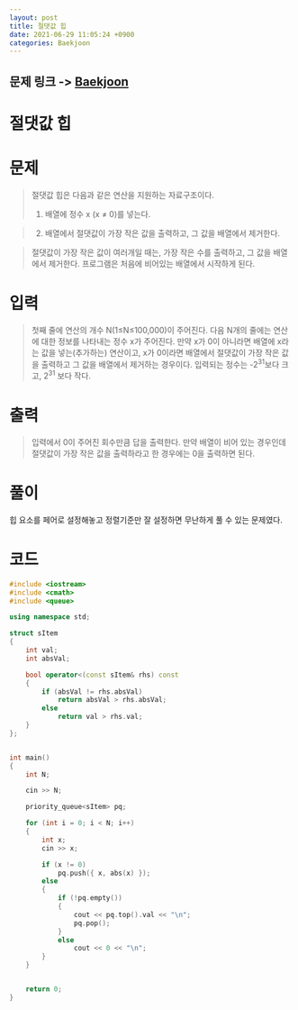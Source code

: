 ```yaml
---
layout: post
title: 절댓값 힙
date: 2021-06-29 11:05:24 +0900
categories: Baekjoon
---
```


## 문제 링크 -> [Baekjoon](https://www.acmicpc.net/problem/11286)
# 절댓값 힙

# 문제
> 절댓값 힙은 다음과 같은 연산을 지원하는 자료구조이다.
> 1. 배열에 정수 x (x ≠ 0)를 넣는다.

> 2. 배열에서 절댓값이 가장 작은 값을 출력하고, 그 값을 배열에서 제거한다. 

> 절댓값이 가장 작은 값이 여러개일 때는, 가장 작은 수를 출력하고, 그 값을 배열에서 제거한다.
프로그램은 처음에 비어있는 배열에서 시작하게 된다.

# 입력
> 첫째 줄에 연산의 개수 N(1≤N≤100,000)이 주어진다. 다음 N개의 줄에는 연산에 대한 정보를 나타내는 정수 x가 주어진다. 만약 x가 0이 아니라면 배열에 x라는 값을 넣는(추가하는) 연산이고, x가 0이라면 배열에서 절댓값이 가장 작은 값을 출력하고 그 값을 배열에서 제거하는 경우이다. 입력되는 정수는 -2<sup>31</sup>보다 크고, 2<sup>31</sup> 보다 작다.

# 출력
> 입력에서 0이 주어진 회수만큼 답을 출력한다. 만약 배열이 비어 있는 경우인데 절댓값이 가장 작은 값을 출력하라고 한 경우에는 0을 출력하면 된다.

# 풀이
힙 요소를 페어로 설정해놓고 정렬기준만 잘 설정하면 무난하게 풀 수 있는 문제였다.

# 코드
```C++
#include <iostream>
#include <cmath>
#include <queue>

using namespace std;

struct sItem
{
	int val;
	int absVal;

	bool operator<(const sItem& rhs) const
	{
		if (absVal != rhs.absVal)
			return absVal > rhs.absVal;
		else
			return val > rhs.val;
	}
};


int main()
{
	int N;

	cin >> N;

	priority_queue<sItem> pq;

	for (int i = 0; i < N; i++)
	{
		int x;
		cin >> x;

		if (x != 0)
			pq.push({ x, abs(x) });
		else
		{
			if (!pq.empty())
			{
				cout << pq.top().val << "\n";
				pq.pop();
			}
			else
				cout << 0 << "\n";
		}
	}


	return 0;
}
```